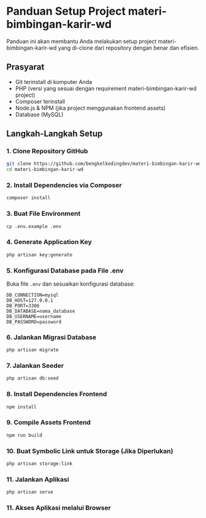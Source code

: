 # Panduan Setup Project materi-bimbingan-karir-wd

Panduan ini akan membantu Anda melakukan setup project materi-bimbingan-karir-wd yang di-clone dari repository dengan benar dan efisien.

## Prasyarat

-   Git terinstall di komputer Anda
-   PHP (versi yang sesuai dengan requirement materi-bimbingan-karir-wd project)
-   Composer terinstall
-   Node.js & NPM (jika project menggunakan frontend assets)
-   Database (MySQL)

## Langkah-Langkah Setup

### 1. Clone Repository GitHub

```bash
git clone https://github.com/bengkelkodingdev/materi-bimbingan-karir-wd.git
cd materi-bimbingan-karir-wd
```

### 2. Install Dependencies via Composer

```bash
composer install
```

### 3. Buat File Environment

```bash
cp .env.example .env
```

### 4. Generate Application Key

```bash
php artisan key:generate
```

### 5. Konfigurasi Database pada File .env

Buka file `.env` dan sesuaikan konfigurasi database:

```
DB_CONNECTION=mysql
DB_HOST=127.0.0.1
DB_PORT=3306
DB_DATABASE=nama_database
DB_USERNAME=username
DB_PASSWORD=password
```

### 6. Jalankan Migrasi Database

```bash
php artisan migrate
```

### 7. Jalankan Seeder

```bash
php artisan db:seed
```

### 8. Install Dependencies Frontend

```bash
npm install
```

### 9. Compile Assets Frontend

```bash
npm run build
```

### 10. Buat Symbolic Link untuk Storage (Jika Diperlukan)

```bash
php artisan storage:link
```

### 11. Jalankan Aplikasi

```bash
php artisan serve
```

### 11. Akses Aplikasi melalui Browser
